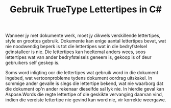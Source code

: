 ﻿---
title: Gebruik TrueType Lettertipes in C#
second_title: Aspose.Words vir .NET
articleTitle: Gebruik TrueType Lettertipes
linktitle: Gebruik TrueType Lettertipes
description: "Aspose.Words vir .NET kan die regte lettertipe of die geskikte vervanging daarvan vind vir die korrekte weergawe van dokumente met behulp van C#. Dit verseker dat die verskil tussen die vertoon dokument en die oorspronklike is minimaal wanneer daar nie genoeg inligting oor'n lettertipe."
type: docs
weight: 20
url: /af/net/using-truetype-fonts/
---

Wanneer jy met dokumente werk, moet jy dikwels verskillende lettertipes, style en groottes gebruik. Dokumente kan enige aantal lettertipes bevat, wat nie noodwendig beperk is tot die lettertipes wat in die bedryfstelsel geïnstalleer is nie. Die lettertipes kan heeltemal anders wees, soos lettertipes wat van ander bedryfstelsels geneem is, gekoop is of deur gebruikers self geskep is.

Soms word inligting oor die lettertipes wat gebruik word in die dokument ingebed, wat vertoonprobleme tydens dokument oordrag uitskakel. In sommige ander gevalle is slegs die lettertipe bekend, wat nie waarborg dat die dokument op'n ander rekenaar dieselfde sal lyk nie. In hierdie geval kan Aspose.Words die regte lettertipe of die geskikte vervanging daarvan vind, indien die vereiste lettertipe nie gevind kan word nie, vir korrekte weergawe.
